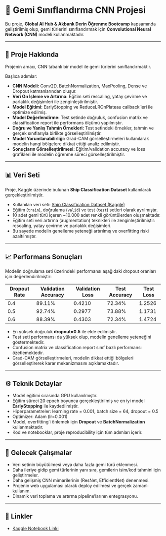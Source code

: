 # 🚢 Gemi Sınıflandırma CNN Projesi

Bu proje, **Global AI Hub & Akbank Derin Öğrenme Bootcamp** kapsamında geliştirilmiş olup, gemi türlerini sınıflandırmak için **Convolutional Neural Network (CNN)** modeli kullanmaktadır.

---

## 🔹 Proje Hakkında
Projenin amacı, CNN tabanlı bir model ile gemi türlerini sınıflandırmaktır.  

Başlıca adımlar:  
- **CNN Modeli:** Conv2D, BatchNormalization, MaxPooling, Dense ve Dropout katmanlarından oluşur.  
- **Veri Ön İşleme ve Artırma:** Eğitim seti rescaling, yatay çevirme ve parlaklık değişimleri ile zenginleştirilmiştir.  
- **Model Eğitimi:** EarlyStopping ve ReduceLROnPlateau callback’leri ile optimize edilmiş.  
- **Model Değerlendirme:** Test setinde doğruluk, confusion matrix ve classification report ile performans ölçümü yapılmıştır.
- **Doğru ve Yanlış Tahmin Örnekleri:** Test setindeki örnekler, tahmin ve gerçek sınıflarıyla birlikte görselleştirilmiştir.
- **Model Yorumlanabilirliği:** Grad-CAM görselleştirmeleri kullanılarak modelin hangi bölgelere dikkat ettiği analiz edilmiştir.  
- **Sonuçların Görselleştirilmesi:** Eğitim/validation accuracy ve loss grafikleri ile modelin öğrenme süreci görselleştirilmiştir.

---

## 📊 Veri Seti
Proje, Kaggle üzerinde bulunan **Ship Classification Dataset** kullanılarak gerçekleştirilmiştir.  
- Kullanılan veri seti: [Ship Classification Dataset (Kaggle)](https://www.kaggle.com/datasets/oleksandershevchenko/ship-classification-dataset/versions/3)   
- Eğitim (`train`), doğrulama (`valid`) ve test (`test`) setleri olarak ayrılmıştır.  
- 10 adet gemi türü içeren ~10.000 adet renkli görüntülerden oluşmaktadır.  
- Eğitim seti veri artırma (augmentation) teknikleri ile zenginleştirilmiştir: rescaling, yatay çevirme ve parlaklık değişimleri.  
- Bu sayede modelin genelleme yeteneği artırılmış ve overfitting riski azaltılmıştır.
---

## 📈 Performans Sonuçları
Modelin doğrulama seti üzerindeki performansı aşağıdaki dropout oranları için değerlendirilmiştir:  

| Dropout Rate | Validation Accuracy | Validation Loss | Test Accuracy | Test Loss |
|---------------|-------------------|-----------------|-----------------|-----------------|
| 0.4           | 89.11%            | 0.4210          | 72.34%          | 1.2526 
| 0.5           | 92.74%            | 0.2977          | 73.88%          | 1.1731 
| 0.6           | 88.39%            | 0.4303          | 72.34%          | 1.4724 

- En yüksek doğruluk **dropout=0.5** ile elde edilmiştir.  
- Test seti performansı da yüksek olup, modelin genelleme yeteneğini göstermektedir.  
- Confusion matrix ve classification report sınıf bazlı performansı özetlemektedir.  
- Grad-CAM görselleştirmeleri, modelin dikkat ettiği bölgeleri görselleştirerek karar mekanizmasını açıklamaktadır.

---

## ⚙️ Teknik Detaylar
- Model eğitimi sırasında GPU kullanılmıştır.  
- Eğitim süreci 20 epoch boyunca gerçekleştirilmiş ve en iyi model **EarlyStopping** ile kaydedilmiştir.  
- Hiperparametreler: learning rate = 0.001, batch size = 64, dropout = 0.5
- Optimizer: Adam (lr=0.001)
- Model, overfitting’i önlemek için **Dropout** ve **BatchNormalization** kullanmaktadır.  
- Kod ve notebooklar, proje reproducibility için tüm adımları içerir.

---

## 🚀 Gelecek Çalışmalar
- Veri setinin büyütülmesi veya daha fazla gemi türü eklenmesi.
- Daha ileriye gidip gemi türlerinin yanı sıra, gemilerin isim/kod tahmini için geliştirmeler.
- Daha gelişmiş CNN mimarilerinin (ResNet, EfficientNet) denenmesi.  
- Projenin web uygulaması olarak deploy edilmesi ve gerçek zamanlı kullanım.  
- Dinamik veri toplama ve artırma pipeline’larının entegrasyonu.

---

## 🔗 Linkler
- [Kaggle Notebook Linki](https://www.kaggle.com/code/dogukanozcelik/deeplearning-bootcamp-dozcelik/edit/run/263843247) 

